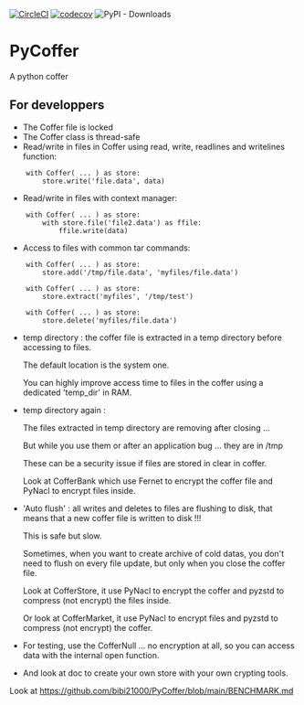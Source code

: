 [![CircleCI](https://dl.circleci.com/status-badge/img/gh/bibi21000/PyCoffer/tree/main.svg?style=svg)](https://dl.circleci.com/status-badge/redirect/gh/bibi21000/PyCoffer/tree/main)
[![codecov](https://codecov.io/gh/bibi21000/PyCoffer/graph/badge.svg?token=4124GIOJAK)](https://codecov.io/gh/bibi21000/PyCoffer)
![PyPI - Downloads](https://img.shields.io/pypi/dm/pycoffer)

# PyCoffer

A python coffer


## For developpers

- The Coffer file is locked
- The Coffer class is thread-safe
- Read/write in files in Coffer using read, write, readlines and writelines function:

```
    with Coffer( ... ) as store:
        store.write('file.data', data)
```

- Read/write in files with context manager:

```
    with Coffer( ... ) as store:
        with store.file('file2.data') as ffile:
            ffile.write(data)
```

- Access to files with common tar commands:

```
    with Coffer( ... ) as store:
        store.add('/tmp/file.data', 'myfiles/file.data')

    with Coffer( ... ) as store:
        store.extract('myfiles', '/tmp/test')

    with Coffer( ... ) as store:
        store.delete('myfiles/file.data')
```

- temp directory : the coffer file is extracted in a temp directory
  before accessing to files.

  The default location is the system one.

  You can highly improve access time to files in the coffer using a dedicated 'temp_dir' in RAM.

- temp directory again :

  The files extracted in temp directory are removing after closing ...

  But while you use them or after an application bug ... they are in /tmp

  These can be a security issue if files are stored in clear in coffer.

  Look at CofferBank which use Fernet to encrypt the coffer file and PyNacl
  to encrypt files inside.

- 'Auto flush' : all writes and deletes to files are flushing to disk,
  that means that a new coffer file is written to disk !!!

  This is safe but slow.

  Sometimes, when you want to create archive of cold datas, you don't need
  to flush on every file update, but only when you close the coffer file.

  Look at CofferStore, it use PyNacl to encrypt the coffer and pyzstd to
  compress (not encrypt) the files inside.

  Or look at CofferMarket, it use PyNacl to encrypt files and pyzstd to
  compress (not encrypt) the coffer.

- For testing, use the CofferNull ... no encryption at all, so you can access
  data with the internal open function.

- And look at doc to create your own store with your own crypting tools.

Look at https://github.com/bibi21000/PyCoffer/blob/main/BENCHMARK.md


